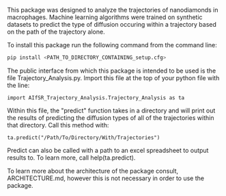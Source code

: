 This package was designed to analyze the trajectories of nanodiamonds in macrophages. Machine learning algorithms were trained on synthetic datasets to predict the type of diffusion occuring within a trajectory based on the path of the trajectory alone.   

To install this package run the following command from the command line:  
```bash
pip install <PATH_TO_DIRECTORY_CONTAINING_setup.cfg>  
```

The public interface from which this package is intended to be used is the file Trajectory_Analysis.py. Import this file at the top of your python file with the line:

```python3
import AIfSR_Trajectory_Analysis.Trajectory_Analysis as ta  
```

Within this file, the "predict" function takes in a directory and will print out the results of predicting the diffusion types of all of the trajectories within that directory. Call this method with:

```python3
ta.predict("/Path/To/Directory/With/Trajectories")
```

Predict can also be called with a path to an excel spreadsheet to output results to. To learn more, call help(ta.predict).

To learn more about the architecture of the package consult, ARCHITECTURE.md, however this is not necessary in order to use the package.